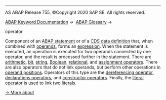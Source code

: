   

* * *

AS ABAP Release 755, ©Copyright 2020 SAP SE. All rights reserved.

[ABAP Keyword Documentation](javascript:call_link\('abenabap.htm'\)) →  [ABAP Glossary](javascript:call_link\('abenabap_glossary.htm'\)) → 

operator

Component of an [ABAP statement](javascript:call_link\('abenabap_statement_glosry.htm'\) "Glossary Entry") or of a [CDS data definition](javascript:call_link\('abencds_data_definition_glosry.htm'\) "Glossary Entry") that, when combined with [operands](javascript:call_link\('abenoperand_glosry.htm'\) "Glossary Entry"), forms an [expression](javascript:call_link\('abenexpression_glosry.htm'\) "Glossary Entry"). When the statement is executed, an operation is executed for two operands connected by one operator, and the result is processed further in the statement. There are [arithmetic](javascript:call_link\('abenarithmetic_operator_glosry.htm'\) "Glossary Entry"), [bit](javascript:call_link\('abenbit_operator_glosry.htm'\) "Glossary Entry"), [string](javascript:call_link\('abenstring_operator_glosry.htm'\) "Glossary Entry"), [Boolean](javascript:call_link\('abenboolean_operator_glosry.htm'\) "Glossary Entry"), [relational](javascript:call_link\('abenrel_operator_glosry.htm'\) "Glossary Entry"), and [assignment operators](javascript:call_link\('abenassignment_operator_glosry.htm'\) "Glossary Entry"). There are also operators that do not link operands, but perform other operations in [operand positions](javascript:call_link\('abenoperand_position_glosry.htm'\) "Glossary Entry"). Operators of this type are the [dereferencing operator](javascript:call_link\('abendereferencing_operat_glosry.htm'\) "Glossary Entry"), [declarations operators](javascript:call_link\('abendeclaration_operator_glosry.htm'\) "Glossary Entry"), and [constructor operators](javascript:call_link\('abenconstructor_operator_glosry.htm'\) "Glossary Entry"). Finally, the [literal operator](javascript:call_link\('abenassignment_operator_glosry.htm'\) "Glossary Entry") is used to link two [literals](javascript:call_link\('abenliteral_glosry.htm'\) "Glossary Entry").

[→ More about](javascript:call_link\('abenoperators.htm'\))